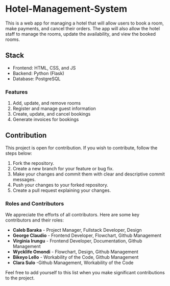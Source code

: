 # Hotel-Management-System

This is a web app for managing a hotel that will allow users to book a room, make payments, and cancel their orders.
The app will also allow the hotel staff to manage the rooms, update the availability, and view the booked rooms.

## Stack

- Frontend: HTML, CSS, and JS
- Backend: Python (Flask)
- Database: PostgreSQL

### Features

1. Add, update, and remove rooms
2. Register and manage guest information
3. Create, update, and cancel bookings
4. Generate invoices for bookings

## Contribution

This project is open for contribution. If you wish to contribute, follow the steps below:

1. Fork the repository.
2. Create a new branch for your feature or bug fix.
3. Make your changes and commit them with clear and descriptive commit messages.
4. Push your changes to your forked repository.
5. Create a pull request explaining your changes.

### Roles and Contributors

We appreciate the efforts of all contributors. Here are some key contributors and their roles:

- **Caleb Baraka** - Project Manager, Fullstack Developer, Design
- **George Claudio** - Frontend Developer, Flowchart, Github Management
- **Virginia Irungu** - Frontend Developer, Documentation, Github Management
- **Wycklife Omondi** - Flowchart, Design, Github Management
- **Bikeyo Lello** - Workability of the Code, Github Management
- **Clara Sulo** -Github Management, Workability of the Code

Feel free to add yourself to this list when you make significant contributions to the project.